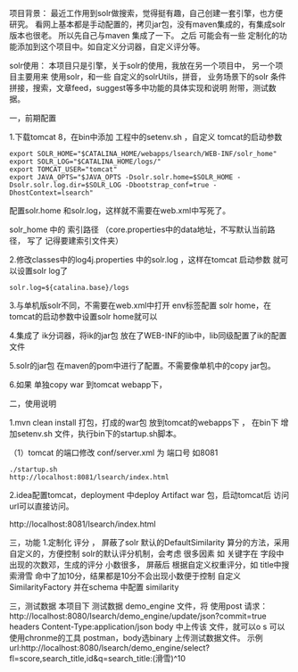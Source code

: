 
项目背景：
    最近工作用到solr做搜索，觉得挺有趣，自己创建一套引擎，也方便研究。
    看网上基本都是手动配置的，拷贝jar包，没有maven集成的，有集成solr版本也很老。
    所以先自己与maven 集成了一下。
    之后 可能会有一些 定制化的功能添加到这个项目中。如自定义分词器，自定义评分等。
    
solr使用：
    本项目只是引擎，关于solr的使用，我放在另一个项目中，
    另一个项目主要用来 使用solr，和一些 自定义的solrUtils，拼音，
    业务场景下的solr 条件拼接，搜索，文章feed，suggest等多中功能的具体实现和说明
    附带，测试数据。


一，前期配置

1.下载tomcat 8，在bin中添加 工程中的setenv.sh ，自定义 tomcat的启动参数

    export SOLR_HOME="$CATALINA_HOME/webapps/lsearch/WEB-INF/solr_home"
    export SOLR_LOG="$CATALINA_HOME/logs/"
    export TOMCAT_USER="tomcat"
    export JAVA_OPTS="$JAVA_OPTS -Dsolr.solr.home=$SOLR_HOME -Dsolr.solr.log.dir=$SOLR_LOG -Dbootstrap_conf=true -DhostContext=lsearch"

配置solr.home 和solr.log，这样就不需要在web.xml中写死了。

solr_home 中的 索引路径 （core.properties中的data地址，不写默认当前路径， 写了 记得要建索引文件夹）


2.修改classes中的log4j.properties 中的solr.log ，这样在tomcat 启动参数 就可以设置solr log了

    solr.log=${catalina.base}/logs

3.与单机版solr不同，不需要在web.xml中打开 env标签配置 solr home，在tomcat的启动参数中设置solr home就可以

4.集成了 ik分词器，将ik的jar包 放在了WEB-INF的lib中，lib同级配置了ik的配置文件

5.solr的jar包 在maven的pom中进行了配置。不需要像单机中的copy jar包。

6.如果 单独copy war 到tomcat webapp下，



二，使用说明

1.mvn clean install 打包，打成的war包 放到tomcat的webapps下 ， 在bin下 增加setenv.sh 文件，执行bin下的startup.sh脚本。 

（1）tomcat 的端口修改 conf/server.xml 为 端口号 如8081

    ./startup.sh
    http://localhost:8081/lsearch/index.html

2.idea配置tomcat，deployment 中deploy Artifact war 包，启动tomcat后 访问 url可以直接访问。


http://localhost:8081/lsearch/index.html


三，功能
1.定制化 评分 ， 屏蔽了solr 默认的DefaultSimilarity 算分的方法，采用自定义的，方便控制
solr的默认评分机制，会考虑 很多因素 如 关键字在 字段中 出现的次数邓，生成的评分 小数很多， 
屏蔽后 根据自定义权重评分，如 title中搜索滑雪 命中了加10分，结果都是10分不会出现小数便于控制
自定义SimilarityFactory 并在schema 中配置 similarity 

三，测试数据
本项目下 测试数据 demo_engine 文件，将
使用post 请求：http://localhost:8080/lsearch/demo_engine/update/json?commit=true
        headers     Content-Type:application/json
        body 中上传该 文件，就可以o       s
可以使用chronme的工具 postman，body选binary 上传测试数据文件。
示例 url:http://localhost:8080/lsearch/demo_engine/select?fl=score,search_title,id&q=search_title:(滑雪)^10